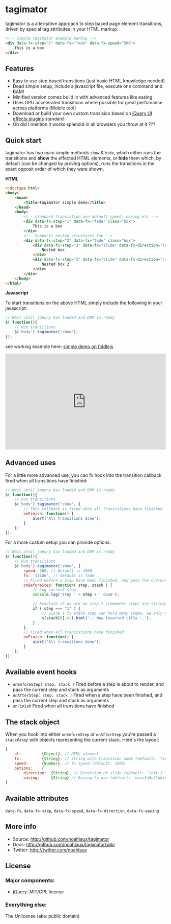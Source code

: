 # tagimator

tagimator is a alternative approach to step based page element transitions, driven by special tag attributes in your HTML markup.

```html
<!-- Simple tagimator example markup -->
<div data-fx-step="1" data-fx="fade" data-fx-speed="500">
	This is a box
</div>
```

## Features

* Easy to use step based transitions (just basic HTML knowledge needed)
* Dead simple setup, include a javascript file, execute one command and BAM!
* Minified version comes build in with advanced features like easing
* Uses GPU accelerated transitions where possible for great perfomance across platforms (Mobile too!)
* Download or build your own custom transision based on [jQuery UI effects plugins](http://jqueryui.com/demos/effect/) standard
* Oh did I mention it works splendid in all browsers you throw at it ???

## Quick start

tagimator has two main simple methods ```show``` & ```hide```, which either runs the transitions and **show** the effected HTML elements, or **hide** them which, by default (can be changed by proving options), runs the transitions in the exact opposit order of which they were shown.

**HTML**

```html
<!doctype html>
<body>
	<head>
		<title>tagimator simple demo</title>
	</head>
	<body>
		<!-- standard transistion use default speed, easing etc -->
		<div data-fx-step="1" data-fx="fade" class="box">
		    This is a box
		</div>
		<!-- Supports nested structures too -->
		<div data-fx-step="2" data-fx="fade" class="box">
		    <div data-fx-step="3" data-fx="slide" data-fx-direction="left" data-fx-speed="800" class="inner">
		        Nested box
		    </div>
		    <div data-fx-step="3" data-fx="slide" data-fx-direction="right" data-fx-speed="800" class="inner">
		        Nested box 2
		    </div>
		</div>​
	</body>
</html>
```

**Javascript**

To start transitions on the above HTML simply include the following in your javascript:

```javascript
// Wait until jqeury has loaded and DOM is ready
$( function(){
	// Run transitions
	$('body').tagimator('show');
});
```


see working example here: [simple demo on fiddlejs](http://jsfiddle.net/noahlaux/WveFK/)

<iframe style="width: 100%; height: 300px" src="http://jsfiddle.net/noahlaux/WveFK/embedded/" allowfullscreen="allowfullscreen" frameborder="0"></iframe>

## Advanced uses

For a little more advanced use, you can fx hook into the transition callback fired when all transitions have finished:

```javascript
// Wait until jqeury has loaded and DOM is ready
$( function(){
	// Run transitions
	$('body').tagimator('show', {
		// This callback is fired when all transistions have finished
		onFinish: function() {
			alert('All transitions done');
		}
	);
});
```

For a more custum setup you can provide options:

```javascript
// Wait until jqeury has loaded and DOM is ready
$( function(){
	// Run transitions
	$('body').tagimator('show', {
		speed: 500, // Default is 1000
		fx: 'slide', // default is fade
		// Fired before a step have been finished, and pass the current step and stack as arguments
		onBeforeStep: function( step, stack ) {
			// Log current step
			console.log('step ' + step + ' done');

			// Evaulate if we are on step 1 (remember steps are strings!)
			if ( step === "1" ) {
				// Since a fx stack step can hold many items, we only want the first here which is the title
				$(stack[0].el).html('.: New inserted title :.');
			}
		},
		// Fired when all transistions have finished
		onFinish: function() {
			alert('All transitions done');
		}
	);
});
```

## Available event hooks

* ```onBeforeStep( step, stack )``` Fired before a step is about to render, and pass the current step and stack as arguments
* ```onAfterStep( step, stack )``` Fired when a step have been finished, and pass the current step and stack as arguments
* ```onFinish``` Fired when all transitions have finished

## The stack object

When you hook into either ```onBeforeStep``` or ```onAfterStep``` you're passed a ```stack```Array with objects representing the current stack. Here's the layout:

```javascript
{
	el:         {Object}, // HTML element
	fx:         {String}, // String with transition name (default: 'fade')
	speed:      {Number}, // fx speed (default: 1000)
	options:    {
	    direction:  {String}, // Direction of slide (default: 'left')
	    easing:     {String} // Easing to use (default: 'easeInOutCubic')
}
```

## Available attributes

```data-fx```, ```data-fx-step```, ```data-fx-speed```, ```data-fx-direction```, ```data-fx-easing```

## More info

* Source: http://github.com/noahlaux/tagimator
* Docs: http://github.com/noahlaux/tagimator/wiki
* Twitter: http://twitter.com/noahlaux

## License

### Major components:

* jQuery: MIT/GPL license

### Everything else:

The Unlicense (aka: public domain)